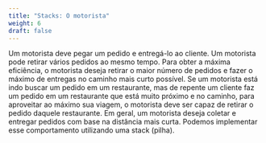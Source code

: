 ```yaml
---
title: "Stacks: O motorista"
weight: 6
draft: false
---
```


Um motorista deve pegar um pedido e entregá-lo ao cliente. Um motorista pode retirar vários pedidos ao mesmo tempo. Para obter a máxima eficiência, o motorista deseja retirar o maior número de pedidos e fazer o máximo de entregas no caminho mais curto possível. Se um motorista está indo buscar um pedido em um restaurante, mas de repente um cliente faz um pedido em um restaurante que está muito próximo e no caminho, para aproveitar ao máximo sua viagem, o motorista deve ser capaz de retirar o pedido daquele restaurante. Em geral, um motorista deseja coletar e entregar pedidos com base na distância mais curta. Podemos implementar esse comportamento utilizando uma stack (pilha).
